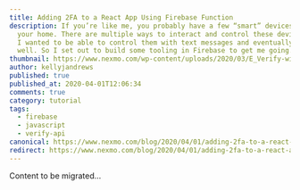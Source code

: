 ```yaml
---
title: Adding 2FA to a React App Using Firebase Function
description: If you’re like me, you probably have a few “smart” devices around
  your home. There are multiple ways to interact and control these devices, but
  I wanted to be able to control them with text messages and eventually voice as
  well. So I set out to build some tooling in Firebase to get me going. […]
thumbnail: https://www.nexmo.com/wp-content/uploads/2020/03/E_Verify-with-React-Firebase_1200x600.png
author: kellyjandrews
published: true
published_at: 2020-04-01T12:06:34
comments: true
category: tutorial
tags:
  - firebase
  - javascript
  - verify-api
canonical: https://www.nexmo.com/blog/2020/04/01/adding-2fa-to-a-react-app-using-firebase-function
redirect: https://www.nexmo.com/blog/2020/04/01/adding-2fa-to-a-react-app-using-firebase-function
---
```

Content to be migrated...